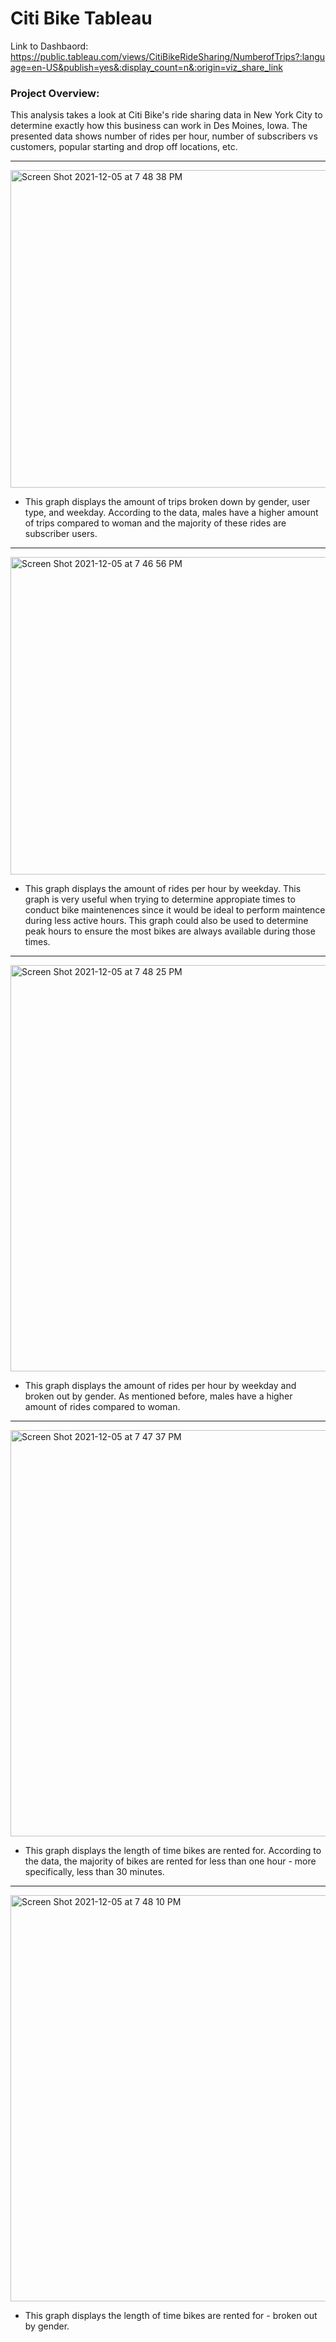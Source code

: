 # Citi Bike Tableau

Link to Dashbaord:
https://public.tableau.com/views/CitiBikeRideSharing/NumberofTrips?:language=en-US&publish=yes&:display_count=n&:origin=viz_share_link

### Project Overview: 
This analysis takes a look at Citi Bike's ride sharing data in New York City to determine exactly how this business can work in Des Moines, Iowa. The presented data shows number of rides per hour, number of subscribers vs customers, popular starting and drop off locations, etc. 

------------
<img width="508" alt="Screen Shot 2021-12-05 at 7 48 38 PM" src="https://user-images.githubusercontent.com/89141436/144943491-e21f8f95-e70e-4778-8169-6f56b41b9552.png">

- This graph displays the amount of trips broken down by gender, user type, and weekday. According to the data, males have a higher amount of trips compared to woman and the majority of these rides are subscriber users.

------------
<img width="508" alt="Screen Shot 2021-12-05 at 7 46 56 PM" src="https://user-images.githubusercontent.com/89141436/144943499-0b65d6b9-9cf6-40a3-9ef3-776f271d723a.png">

- This graph displays the amount of rides per hour by weekday. This graph is very useful when trying to determine appropiate times to conduct bike maintenences since it would be ideal to perform maintence during less active hours. This graph could also be used to determine peak hours to ensure the most bikes are always available during those times. 

------------
<img width="650" alt="Screen Shot 2021-12-05 at 7 48 25 PM" src="https://user-images.githubusercontent.com/89141436/144943494-e71c1df0-ea7c-47bf-a07b-9850f3a69044.png">

- This graph displays the amount of rides per hour by weekday and broken out by gender. As mentioned before, males have a higher amount of rides compared to woman. 
------------
<img width="650" alt="Screen Shot 2021-12-05 at 7 47 37 PM" src="https://user-images.githubusercontent.com/89141436/144943498-d3995c4e-b922-4738-930c-7ef8c9f98ace.png">

- This graph displays the length of time bikes are rented for. According to the data, the majority of bikes are rented for less than one hour - more specifically, less than 30 minutes. 

------------
<img width="650" alt="Screen Shot 2021-12-05 at 7 48 10 PM" src="https://user-images.githubusercontent.com/89141436/144943496-f6617a12-22e3-4965-9fdf-d45d8e1c9cca.png">

- This graph displays the length of time bikes are rented for - broken out by gender. 

